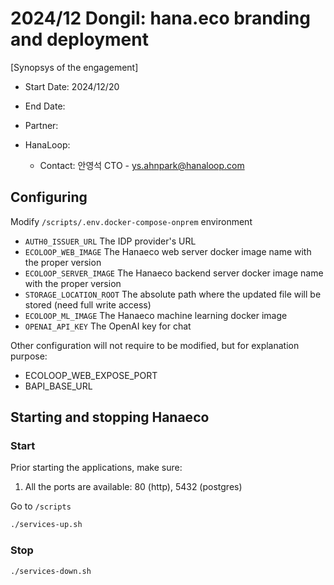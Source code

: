 # 2024/12 Dongil: hana.eco branding and deployment

[Synopsys of the engagement]

* Start Date: 2024/12/20
* End Date: 
* Partner: 

* HanaLoop:
    * Contact: 안영석 CTO  - ys.ahnpark@hanaloop.com


## Configuring

Modify `/scripts/.env.docker-compose-onprem` environment 
- `AUTH0_ISSUER_URL`  The IDP provider's URL
- `ECOLOOP_WEB_IMAGE` The Hanaeco web server docker image name with the proper version
- `ECOLOOP_SERVER_IMAGE` The Hanaeco backend server docker image name with the proper version
- `STORAGE_LOCATION_ROOT` The absolute path where the updated file will be stored (need full write access)
- `ECOLOOP_ML_IMAGE`  The Hanaeco machine learning docker image
- `OPENAI_API_KEY` The OpenAI key for chat


Other configuration will not require to be modified, but for explanation purpose:
- ECOLOOP_WEB_EXPOSE_PORT
- BAPI_BASE_URL


## Starting and stopping Hanaeco

### Start
Prior starting the applications, make sure:
1. All the ports are available: 80 (http), 5432 (postgres)

Go to `/scripts`

```sh
./services-up.sh
```


### Stop

```sh
./services-down.sh
```

